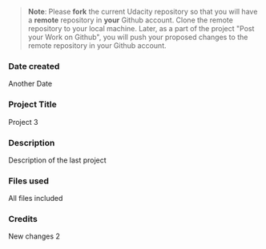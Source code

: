 >**Note**: Please **fork** the current Udacity repository so that you will have a **remote** repository in **your** Github account. Clone the remote repository to your local machine. Later, as a part of the project "Post your Work on Github", you will push your proposed changes to the remote repository in your Github account.

### Date created
Another Date

### Project Title
Project 3

### Description
Description of the last project

### Files used
All files included

### Credits
New changes 2
